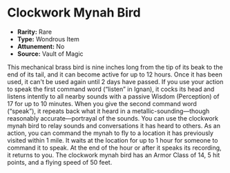 # Clockwork Mynah Bird

- **Rarity:** Rare
- **Type:** Wondrous Item
- **Attunement:** No
- **Source:** Vault of Magic

This mechanical brass bird is nine inches long from the tip of its beak to the end of its tail, and it can become active for up to 12 hours. Once it has been used, it can't be used again until 2 days have passed. If you use your action to speak the first command word (“listen” in Ignan), it cocks its head and listens intently to all nearby sounds with a passive Wisdom (Perception) of 17 for up to 10 minutes. When you give the second command word (“speak”), it repeats back what it heard in a metallic-sounding—though reasonably accurate—portrayal of the sounds. You can use the clockwork mynah bird to relay sounds and conversations it has heard to others. As an action, you can command the mynah to fly to a location it has previously visited within 1 mile. It waits at the location for up to 1 hour for someone to command it to speak. At the end of the hour or after it speaks its recording, it returns to you. The clockwork mynah bird has an Armor Class of 14, 5 hit points, and a flying speed of 50 feet.
